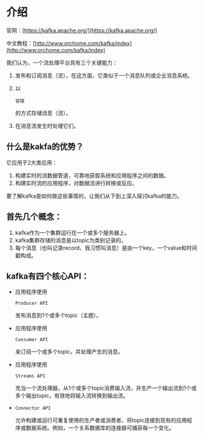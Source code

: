 # 介绍

官网：[https://kafka.apache.org/](https://kafka.apache.org/)

中文教程：[http://www.orchome.com/kafka/index](http://www.orchome.com/kafka/index)

我们认为，一个流处理平台具有三个关键能力：

1. 发布和订阅消息（流），在这方面，它类似于一个消息队列或企业消息系统。
2. 以

   `容错`

   的方式存储消息（流）。

3. 在消息流发生时处理它们。

## 什么是kakfa的优势？

它应用于2大类应用：

1. 构建实时的流数据管道，可靠地获取系统和应用程序之间的数据。
2. 构建实时流的应用程序，对数据流进行转换或反应。

要了解kafka是如何做这些事情的，让我们从下到上深入探讨kafka的能力。

## 首先几个概念：

1. kafka作为一个集群运行在一个或多个服务器上。
2. kafka集群存储的消息是以topic为类别记录的。
3. 每个消息（也叫记录record，我习惯叫消息）是由一个key，一个value和时间戳构成。

## kafka有四个核心API：

* 应用程序使用 

  `Producer API`

   发布消息到1个或多个topic（主题）。

* 应用程序使用 

  `Consumer API`

   来订阅一个或多个topic，并处理产生的消息。

* 应用程序使用 

  `Streams API`

   充当一个流处理器，从1个或多个topic消费输入流，并生产一个输出流到1个或多个输出topic，有效地将输入流转换到输出流。

* `Connector API`

  允许构建或运行可重复使用的生产者或消费者，将topic连接到现有的应用程序或数据系统。例如，一个关系数据库的连接器可捕获每一个变化。

